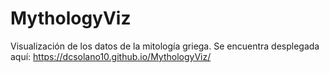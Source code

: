 # MythologyViz
Visualización de los datos de la mitología griega. Se encuentra desplegada aquí: https://dcsolano10.github.io/MythologyViz/
